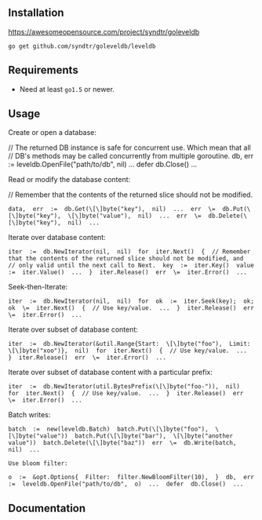 ## Installation
https://awesomeopensource.com/project/syndtr/goleveldb

```
go get github.com/syndtr/goleveldb/leveldb

```

## [](#requirements)Requirements

*   Need at least `go1.5` or newer.

## [](#usage)Usage

Create or open a database:

// The returned DB instance is safe for concurrent use. Which mean that all  // DB's methods may be called concurrently from multiple goroutine.  db,  err  :=  leveldb.OpenFile("path/to/db",  nil)  ...  defer  db.Close()  ...

Read or modify the database content:

// Remember that the contents of the returned slice should not be modified.  
```
data,  err  :=  db.Get(\[\]byte("key"),  nil)  ...  err  \=  db.Put(\[\]byte("key"),  \[\]byte("value"),  nil)  ...  err  \=  db.Delete(\[\]byte("key"),  nil)  ...
```
Iterate over database content:

```
iter  :=  db.NewIterator(nil,  nil)  for  iter.Next()  {  // Remember that the contents of the returned slice should not be modified, and  // only valid until the next call to Next.  key  :=  iter.Key()  value  :=  iter.Value()  ...  }  iter.Release()  err  \=  iter.Error()  ...
```

Seek-then-Iterate:
```
iter  :=  db.NewIterator(nil,  nil)  for  ok  :=  iter.Seek(key);  ok;  ok  \=  iter.Next()  {  // Use key/value.  ...  }  iter.Release()  err  \=  iter.Error()  ...
```

Iterate over subset of database content:
```
iter  :=  db.NewIterator(&util.Range{Start:  \[\]byte("foo"),  Limit:  \[\]byte("xoo")},  nil)  for  iter.Next()  {  // Use key/value.  ...  }  iter.Release()  err  \=  iter.Error()  ...
```

Iterate over subset of database content with a particular prefix:
```
iter  :=  db.NewIterator(util.BytesPrefix(\[\]byte("foo-")),  nil)  for  iter.Next()  {  // Use key/value.  ...  }  iter.Release()  err  \=  iter.Error()  ...
```

Batch writes:
```
batch  :=  new(leveldb.Batch)  batch.Put(\[\]byte("foo"),  \[\]byte("value"))  batch.Put(\[\]byte("bar"),  \[\]byte("another value"))  batch.Delete(\[\]byte("baz"))  err  \=  db.Write(batch,  nil)  ...

Use bloom filter:

o  :=  &opt.Options{  Filter:  filter.NewBloomFilter(10),  }  db,  err  :=  leveldb.OpenFile("path/to/db",  o)  ...  defer  db.Close()  ...
```

## [](#documentation)Documentation
